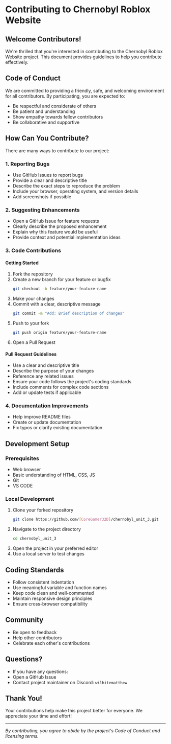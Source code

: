 # Contributing to Chernobyl Roblox Website

## Welcome Contributors! 

We're thrilled that you're interested in contributing to the Chernobyl Roblox Website project. This document provides guidelines to help you contribute effectively.

## Code of Conduct 

We are committed to providing a friendly, safe, and welcoming environment for all contributors. By participating, you are expected to:

- Be respectful and considerate of others
- Be patient and understanding
- Show empathy towards fellow contributors
- Be collaborative and supportive

## How Can You Contribute? 

There are many ways to contribute to our project:

### 1. Reporting Bugs 
- Use GitHub Issues to report bugs
- Provide a clear and descriptive title
- Describe the exact steps to reproduce the problem
- Include your browser, operating system, and version details
- Add screenshots if possible

### 2. Suggesting Enhancements 
- Open a GitHub Issue for feature requests
- Clearly describe the proposed enhancement
- Explain why this feature would be useful
- Provide context and potential implementation ideas

### 3. Code Contributions 

#### Getting Started
1. Fork the repository
2. Create a new branch for your feature or bugfix
   ```bash
   git checkout -b feature/your-feature-name
   ```
3. Make your changes
4. Commit with a clear, descriptive message
   ```bash
   git commit -m "Add: Brief description of changes"
   ```
5. Push to your fork
   ```bash
   git push origin feature/your-feature-name
   ```
6. Open a Pull Request

#### Pull Request Guidelines
- Use a clear and descriptive title
- Describe the purpose of your changes
- Reference any related issues
- Ensure your code follows the project's coding standards
- Include comments for complex code sections
- Add or update tests if applicable

### 4. Documentation Improvements 
- Help improve README files
- Create or update documentation
- Fix typos or clarify existing documentation

## Development Setup 

### Prerequisites
- Web browser
- Basic understanding of HTML, CSS, JS
- Git
- VS CODE

### Local Development
1. Clone your forked repository
   ```bash
   git clone https://github.com/[CoreGamer32D]/chernobyl_unit_3.git
   ```
2. Navigate to the project directory
   ```bash
   cd chernobyl_unit_3
   ```
3. Open the project in your preferred editor
4. Use a local server to test changes

## Coding Standards 
- Follow consistent indentation
- Use meaningful variable and function names
- Keep code clean and well-commented
- Maintain responsive design principles
- Ensure cross-browser compatibility

## Community 
- Be open to feedback
- Help other contributors
- Celebrate each other's contributions

## Questions? 
- If you have any questions:
- Open a GitHub Issue
- Contact project maintainer on Discord: `wilhitematthew`

## Thank You! 
Your contributions help make this project better for everyone. We appreciate your time and effort!

---

*By contributing, you agree to abide by the project's Code of Conduct and licensing terms.*